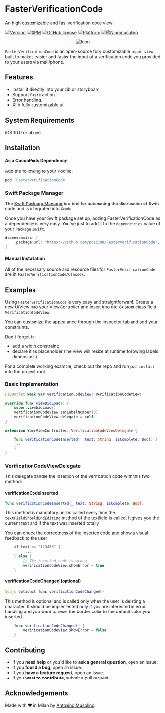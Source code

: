 # FasterVerificationCode
An high customizable and fast verification code view

[![Version](https://img.shields.io/cocoapods/v/FasterVerificationCode.svg?style=flat)](https://cocoapods.org/pods/FasterVerificationCode)
[![SPM](https://img.shields.io/badge/spm-compatible-brightgreen.svg?style=flat)](https://github.com/apple/swift-package-manager)
[![GitHub license](https://img.shields.io/badge/license-MIT-blue.svg)](https://raw.githubusercontent.com/posix88/FasterVerificationCode/master/LICENSE)
[![Platform](https://img.shields.io/cocoapods/p/FasterVerificationCode.svg?style=flat)](https://cocoapods.org/pods/FasterVerificationCode)
[![@Ninomusolino](https://img.shields.io/badge/contact-@Ninomusolino-blue.svg?style=flat)](https://twitter.com/Ninomusolino)

<p align="center">
<img src="https://raw.githubusercontent.com/posix88/FasterVerificationCode/master/VerificationCodeView.gif" alt="Icon"/>
</p>


`FasterVerificationCode` is an open-source fully customizable `input view`  built to makes easier and faster the input of a verification code you provided to your users via mail/phone. 

## Features
* Install it directly into your xib or storyboard.
* Support `Paste` action.
* Error handling.
* Xlib fully customizable ui.

## System Requirements
iOS 10.0 or above

## Installation

#### As a CocoaPods Dependency

Add the following to your Podfile:
``` ruby
pod 'FasterVerificationCode'
```

### Swift Package Manager

The [Swift Package Manager](https://swift.org/package-manager/) is a tool for automating the distribution of Swift code and is integrated into `Xcode`.

Once you have your Swift package set up, adding FasterVerificationCode as a dependency is very easy. You've just to add it to the `dependencies` value of your `Package.swift`.

```swift
dependencies: [
    .package(url: "https://github.com/posix88/FasterVerificationCode", .upToNextMajor(from: "0.4.0"))
]
```

#### Manual Installation

All of the necessary source and resource files for `FasterVerificationCode` are in `FasterVerificationCode/Classes`.

## Examples
Using `FasterVerificationCode` is very easy and straightforward. Create a new UIView into your ViewController and insert into the Custom class field  `VerificationCodeView`.

You can customize the appearance through the inspector tab and add your constraints. 

Don't forget to: 
- add a width constraint; 
- declare it as placeholder (the view will resize at runtime following labels dimensions).

For a complete working example, check out the repo and run `pod install` into the project root.

### Basic Implementation

```swift
@IBOutlet weak var verificationCodeView: VerificationCodeView!

override func viewDidLoad() {
    super.viewDidLoad()
    verificationCodeView.setLabelNumber(6)
    verificationCodeView.delegate = self
}

extension YourViewController: VerificationCodeViewDelegate {

    func verificationCodeInserted(_ text: String, isComplete: Bool) { 
    ...
    }
}
```
### VerificationCodeViewDelegate

This delegate handle the insertion of the verification code with this two method:

#### verificationCodeInserted

```swift
func verificationCodeInserted(_ text: String, isComplete: Bool)
```

This method is mandatory and is called every time the `textFieldShouldEndEditing` method of the textfield is called.
It gives you the current text and if the text was inserted totally.

You can check the correctness of the inserted code and show a visual feedback to the user

```swift
    if text == "123456" {
        .....
    } else {
        // The inserted code is wrong
        verificationCodeView.showError = true
    }
```

#### verificationCodeChanged (optional)

```swift
@objc optional func verificationCodeChanged()
```
This method is optional and is called only when the user is deleting a character. It should be implemented only if you are interested in error handling and you want to reset the border color to the default color you inserted.

```swift
    func verificationCodeChanged() {
        verificationCodeView.showError = false
    }
```

## Contributing

- If you **need help** or you'd like to **ask a general question**, open an issue.
- If you **found a bug**, open an issue.
- If you **have a feature request**, open an issue.
- If you **want to contribute**, submit a pull request.


## Acknowledgements

Made with ❤️ in Milan by [Antonino Musolino](https://twitter.com/NinoMusolino).

